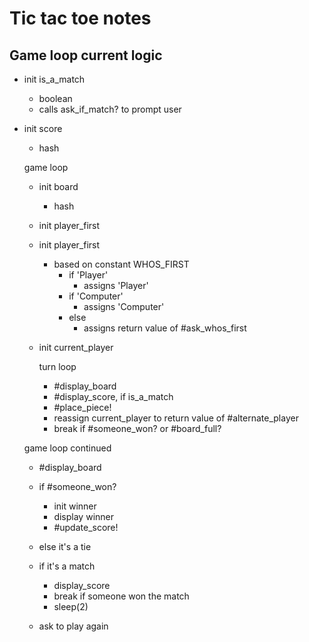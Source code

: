 # Tic tac toe notes

## Game loop current logic
- init is_a_match
  - boolean
  - calls ask_if_match? to prompt user
- init score
  - hash

  game loop
  - init board
    - hash
  - init player_first
  - init player_first
    - based on constant WHOS_FIRST
      - if 'Player'
        - assigns 'Player'
      - if 'Computer'
        - assigns 'Computer'
      - else
        - assigns return value of #ask_whos_first
  - init current_player

    turn loop
    - #display_board
    - #display_score, if is_a_match
    - #place_piece!
    - reassign current_player to return value of #alternate_player
    - break if #someone_won? or #board_full?

  game loop continued
  - #display_board
  - if #someone_won?
    - init winner
    - display winner
    - #update_score!
  - else
    it's a tie

  - if it's a match
    - display_score
    - break if someone won the match
    - sleep(2)

  - ask to play again